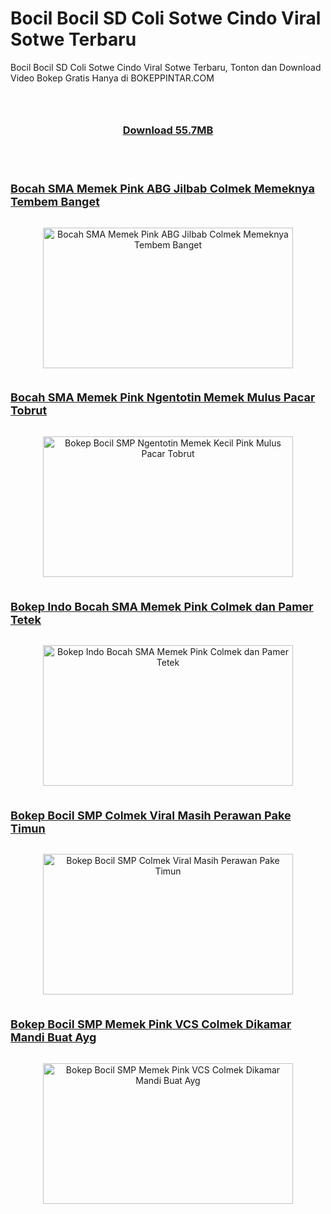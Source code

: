 # Bocil Bocil SD Coli Sotwe Cindo Viral Sotwe Terbaru
Bocil Bocil SD Coli Sotwe Cindo Viral Sotwe Terbaru, Tonton dan Download Video Bokep Gratis Hanya di BOKEPPINTAR.COM

<div class="separator" style="clear: both;"><a href="https://alihkandulu.blogspot.com/2024/10/xnxx-colmek-anak-smp-pink-ketagihan.html" style="display: block; padding: 1em 0; text-align: center; "><img alt="" border="0" data-original-height="464" data-original-width="819" src="https://blogger.googleusercontent.com/img/b/R29vZ2xl/AVvXsEjx9W-MBcZpBCwlYd2lHT-7mgbzN7w7DKsufTszUS-ioNk2LCOZFpT0uPc9vBR5e0RMN0MRW-dkrJOygQDj5suij7tzOEgMPEDX4gpfDczIkN1NHGaTnSCDNAt-flMER7V1hCCt9I1-bvuf4U5Wo2hhWXx1PsfNW1wdDKfuvVT5W8YF7AQe8FeAiL_EVus/s600/Screenshot%20%28353%29.png"/></a></div>
<h3 style="text-align: center;">
  <a href="https://terabox.link/s/1g40KuMXT7mqBwj8rB7_RzA" target="_blank">Download 55.7MB</a>
</h3>
<br></br>
<!--No 1    Video Bokep Indonesia-->

<h3 style="text-align: left;">
  <a href="https://arsipsma.blogspot.com/2024/10/bokep-abg-jilbab-colmek-memeknya-tembem.html" target="_blank"><span style="font-size: large;">
<b>Bocah SMA Memek Pink ABG Jilbab Colmek Memeknya Tembem Banget</b></span></a>
</h3>

<div class="separator" style="clear: both;">
  <a href="https://arsipsma.blogspot.com/2024/10/bokep-abg-jilbab-colmek-memeknya-tembem.html" style="display: block; padding: 1em 0px; text-align: center;"><img alt="Bocah SMA Memek Pink ABG Jilbab Colmek Memeknya Tembem Banget" border="0" data-original-height="180" data-original-width="320" height="225" src="https://blogger.googleusercontent.com/img/b/R29vZ2xl/AVvXsEh4BZDhM3ybcT3KKd3H_mqN18ikApO4oZajzehcZauwEEOnmb-dU3YE65w_bDhfL6aAnYtUI2ir56DbuySS3NNBFBMlFMibf9wqxKT2xgnhfHn6Rp7Z5yBhyphenhyphencwfBK5rswuQCtweQY8_MUgG_MDUa9_jtxDvozQ55wq1MMzju2ulOVrJ2tzyqXnFf3D1_3I/s320/Bocah+SMA+Memek+Pink+ABG+Jilbab+Colmek+Memeknya+Tembem+Banget.jpg" title="Bocah SMA Memek Pink ABG Jilbab Colmek Memeknya Tembem Banget" width="400" /></a>
</div>



<!--No 2    Video Bokep Indonesia-->

<h3 style="text-align: left;">
  <a href="https://alihkandulu.blogspot.com/2024/10/ngentot-memek-kecil-pink-mulus-pacar.html" target="_blank"><span style="font-size: large;">
<b>Bocah SMA Memek Pink Ngentotin Memek Mulus Pacar Tobrut</b></span></a>
</h3>

<div class="separator" style="clear: both;">
  <a href="https://alihkandulu.blogspot.com/2024/10/ngentot-memek-kecil-pink-mulus-pacar.html" style="display: block; padding: 1em 0px; text-align: center;"><img alt="Bokep Bocil SMP Ngentotin Memek Kecil Pink Mulus Pacar Tobrut" border="0" data-original-height="180" data-original-width="320" height="225" src="https://blogger.googleusercontent.com/img/b/R29vZ2xl/AVvXsEi5R1Zh6LzSzRA5wv04qv_DIyHrmKyZ3GgLPBVb7Tq7tTewGxx6fVKjbAg6M2q2VYUgYDZVnr1d9zNl7e8cFgWPYSTmEOqCuxDD42lW5pW3YngVfHCotl5lL3oUo71PtiZp5NNaj_gOFpHlr-zxqLE1hJDtV7LOqxk_Rd9TxH8-5voqiXFOKWDLu7EX6-8/s320/Bokep+Bocil+SMP+Ngentotin+Memek+Kecil+Pink+Mulus+Pacar+Tobrut.jpg" title="Bokep Bocil SMP Ngentotin Memek Kecil Pink Mulus Pacar Tobrut" width="400" /></a>
</div>


<!--No 3    Video Bokep Indonesia-->

<h3 style="text-align: left;">
  <a href="https://alihkandulu.blogspot.com/2024/10/bokep-memek-tembem-bocil-viral-colmek.html" target="_blank"><span style="font-size: large;">
<b>Bokep Indo Bocah SMA Memek Pink Colmek dan Pamer Tetek</b></span></a>
</h3>   
   
<div class="separator" style="clear: both;">
  <a href="https://alihkandulu.blogspot.com/2024/10/bokep-memek-tembem-bocil-viral-colmek.html" style="display: block; padding: 1em 0px; text-align: center;"><img alt="Bokep Indo Bocah SMA Memek Pink Colmek dan Pamer Tetek" border="0" data-original-height="180" data-original-width="320" height="225" src="https://blogger.googleusercontent.com/img/b/R29vZ2xl/AVvXsEjWogfHRq-WDW1TVaEniNpp4MwDX_GSJmEUF6EsujurVenvbzKA8eXbNoZ-HZGyVuP7awu_-mR7r9g-n9sHZIOorQ93xvWTJOnD0ckdWcyJUxJYz6TpfOPfUfDImdHuSPC0aeJUAWYSIpx8XjHMJierY2ynlVe4cGDFaY03924qhbnFcbn_msXjUOmmAb0/s320/Bokep+Bocil+SMP+Viral+Memek+Tembem+Colmek+dan+Pamer+Tetek.jpg" title="Bokep Indo Bocah SMA Memek Pink Colmek dan Pamer Tetek" width="400" /></a>
</div>



<!--No 4    Video Bokep Indonesia-->
 
<h3 style="text-align: left;">
  <a href="https://arsipsma.blogspot.com/2024/10/bokep-bocil-smp-colmek-viral-masih.html" target="_blank"><span style="font-size: large;">
<b>Bokep Bocil SMP Colmek Viral Masih Perawan Pake Timun</b></span></a>
</h3>

<div class="separator" style="clear: both;">
  <a href="https://arsipsma.blogspot.com/2024/10/bokep-bocil-smp-colmek-viral-masih.html" style="display: block; padding: 1em 0px; text-align: center;"><img alt="Bokep Bocil SMP Colmek Viral Masih Perawan Pake Timun" border="0" data-original-height="180" data-original-width="320" height="225" src="https://blogger.googleusercontent.com/img/b/R29vZ2xl/AVvXsEheoa4ARNbQkuIeN6TXnXPWHl_3iFy1QYUhbT82vkwWa6HYuX_gXsCjBFKDsNkLb-ciYG4EMWfDacDMhTQJfrh_figEM2YGTV8UFS0Qv3XDiGKrNhs3FZgrx9HKMR-UIE8Vcg76u39yB2pixEFgJVaWpyO1h2vxOzImw5lCR4pCCm0F_Os5Y4PH-q8GHcg/s320/Bokep+Bocil+SMP+Colmek+Viral+Masih+Perawan+Pake+Timun.jpg" title="Bokep Bocil SMP Colmek Viral Masih Perawan Pake Timun" width="400" /></a>
</div>



<!--No 5    Video Bokep Indonesia-->

<h3 style="text-align: left;">
  <a href="https://alihkandulu.blogspot.com/2024/10/bocil-memek-pink-vcs-colmek-dikamar.html" target="_blank"><span style="font-size: large;">
<b>Bokep Bocil SMP Memek Pink VCS Colmek Dikamar Mandi Buat Ayg</b></span></a>
</h3>

<div class="separator" style="clear: both;">
  <a href="https://alihkandulu.blogspot.com/2024/10/bocil-memek-pink-vcs-colmek-dikamar.html" style="display: block; padding: 1em 0px; text-align: center;"><img alt="Bokep Bocil SMP Memek Pink VCS Colmek Dikamar Mandi Buat Ayg" border="0" data-original-height="180" data-original-width="320" height="225" src="https://blogger.googleusercontent.com/img/b/R29vZ2xl/AVvXsEhce9-WqGP4O-IT32SG_X4WLKAZbxMqTG67hbRWwd0GYMoV2ASOUT4fE5inY6qG0P7NjbXGzmvxg9COZfwB5ge_yBW5_SNLC1nrB3uwRIXH6r7-NxSeRTenzpkd-HC4yldqriNaTLJjQfFYZFb_0eUHGnq0XnxiuwxCu7FbgvA3xB1xsz2vn17jYHfPVTA/s320/Bokep+Bocil+SMP+Memek+Pink+VCS+Colmek+Dikamar+Mandi+Buat+Ayg.jpg" title="Bokep Bocil SMP Memek Pink VCS Colmek Dikamar Mandi Buat Ayg" width="400" /></a>
</div>

